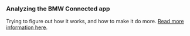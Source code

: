 ### Analyzing the BMW Connected app

Trying to figure out how it works, and how to make it do more. [Read more information here](https://hufman.github.io/BMWConnectedAnalysis/).


